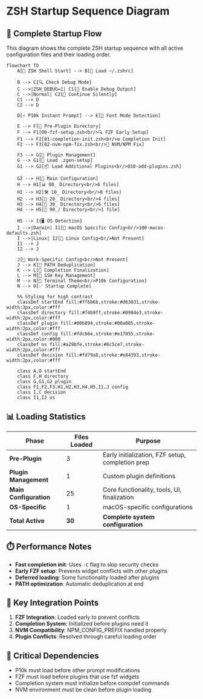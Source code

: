 # ZSH Startup Sequence Diagram

## 🚀 Complete Startup Flow

This diagram shows the complete ZSH startup sequence with all active configuration files and their loading order.

```mermaid
flowchart TD
    A[🚀 ZSH Shell Start] --> B[📄 Load ~/.zshrc]

    B --> C{🔍 Check Debug Mode}
    C -->|ZSH_DEBUG=1| C1[📝 Enable Debug Output]
    C -->|Normal| C2[📝 Continue Silently]
    C1 --> D
    C2 --> D

    D[⚡ P10k Instant Prompt] --> E[🎨 Font Mode Detection]

    E --> F[📁 Pre-Plugin Directory]
    F --> F1[00-fzf-setup.zsh<br/>🔍 FZF Early Setup]
    F1 --> F2[01-completion-init.zsh<br/>⚙️ Completion Init]
    F2 --> F3[02-nvm-npm-fix.zsh<br/>🔧 NVM/NPM Fix]

    F3 --> G[🔌 Plugin Management]
    G --> G1[📄 Load .zgen-setup]
    G1 --> G2[📦 Load Additional Plugins<br/>010-add-plugins.zsh]

    G2 --> H[📁 Main Configuration]
    H --> H1[📊 00_ Directory<br/>6 files]
    H1 --> H2[🛠️ 10_ Directory<br/>8 files]
    H2 --> H3[🔌 20_ Directory<br/>4 files]
    H3 --> H4[🎨 30_ Directory<br/>6 files]
    H4 --> H5[🎯 90_/ Directory<br/>1 file]

    H5 --> I{🖥️ OS Detection}
    I -->|Darwin| I1[🍎 macOS Specific Config<br/>100-macos-defaults.zsh]
    I -->|Linux| I2[🐧 Linux Config<br/>Not Present]
    I1 --> J
    I2 --> J

    J[🏢 Work-Specific Config<br/>Not Present]
    J --> K[🔄 PATH Deduplication]
    K --> L[📝 Completion Finalization]
    L --> M[🔑 SSH Key Management]
    M --> N[🎨 Terminal Theme<br/>P10k Configuration]
    N --> O[✅ Startup Complete]

    %% Styling for high contrast
    classDef startEnd fill:#ff6b6b,stroke:#d63031,stroke-width:3px,color:#fff
    classDef directory fill:#74b9ff,stroke:#0984e3,stroke-width:2px,color:#fff
    classDef plugin fill:#00b894,stroke:#00a085,stroke-width:2px,color:#fff
    classDef config fill:#fdcb6e,stroke:#e17055,stroke-width:2px,color:#000
    classDef os fill:#a29bfe,stroke:#6c5ce7,stroke-width:2px,color:#fff
    classDef decision fill:#fd79a8,stroke:#e84393,stroke-width:2px,color:#fff

    class A,O startEnd
    class F,H directory
    class G,G1,G2 plugin
    class F1,F2,F3,H1,H2,H3,H4,H5,I1,J config
    class I,C decision
    class I1,I2 os
```

## 📊 Loading Statistics

| Phase | Files Loaded | Purpose |
|-------|-------------|---------|
| **Pre-Plugin** | 3 | Early initialization, FZF setup, completion prep |
| **Plugin Management** | 1 | Custom plugin definitions |
| **Main Configuration** | 25 | Core functionality, tools, UI, finalization |
| **OS-Specific** | 1 | macOS-specific configurations |
| **Total Active** | **30** | **Complete system configuration** |

## ⏱️ Performance Notes

- **Fast completion init**: Uses `-C` flag to skip security checks
- **Early FZF setup**: Prevents widget conflicts with other plugins
- **Deferred loading**: Some functionality loaded after plugins
- **PATH optimization**: Automatic deduplication at end

## 🔧 Key Integration Points

1. **FZF Integration**: Loaded early to prevent conflicts
2. **Completion System**: Initialized before plugins need it
3. **NVM Compatibility**: NPM_CONFIG_PREFIX handled properly
4. **Plugin Conflicts**: Resolved through careful loading order

## 🚨 Critical Dependencies

- P10k must load before other prompt modifications
- FZF must load before plugins that use fzf widgets
- Completion system must initialize before compdef commands
- NVM environment must be clean before plugin loading
